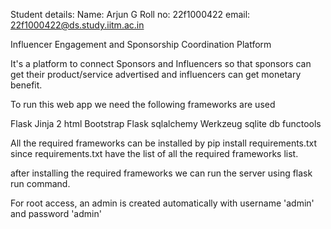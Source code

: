 Student details:
    Name: Arjun G
    Roll no: 22f1000422
    email: 22f1000422@ds.study.iitm.ac.in

Influencer Engagement and Sponsorship Coordination Platform


It's a platform to connect Sponsors and Influencers so that sponsors can get their
product/service advertised and influencers can get monetary benefit.


To run this web app we need the following frameworks are used

Flask
Jinja 2
html
Bootstrap
Flask sqlalchemy
Werkzeug
sqlite db
functools

All the required frameworks can be installed by pip install requirements.txt since requirements.txt have the list of all the required frameworks list.

after installing the required frameworks we can run the server using flask run command.

For root access, an admin is created automatically with username 'admin' and password 'admin'

